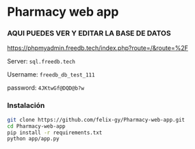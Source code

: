 # Pharmacy web app
### AQUI PUEDES VER Y EDITAR LA BASE DE DATOS
https://phpmyadmin.freedb.tech/index.php?route=/&route=%2F

Server: ` sql.freedb.tech `

Username: ` freedb_db_test_111 `

password: ` 4JKtwGf@DQD@b?w `

### Instalación

```bash
git clone https://github.com/felix-gy/Pharmacy-web-app.git
cd Pharmacy-web-app
pip install -r requirements.txt
python app/app.py
```

